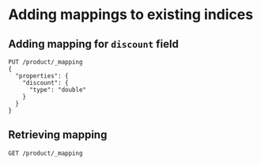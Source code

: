 # Adding mappings to existing indices

## Adding mapping for `discount` field

```
PUT /product/_mapping
{
  "properties": {
    "discount": {
      "type": "double"
    }
  }
}
```

## Retrieving mapping

```
GET /product/_mapping
```
